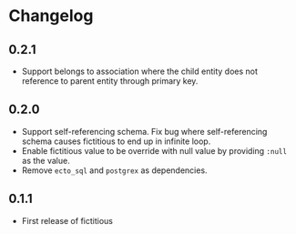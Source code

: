 # Changelog

## 0.2.1

* Support belongs to association where the child entity does not reference to parent entity through primary key.

## 0.2.0

* Support self-referencing schema. Fix bug where self-referencing schema causes fictitious to end up in infinite loop.
* Enable fictitious value to be override with null value by providing `:null` as the value.
* Remove `ecto_sql` and `postgrex` as dependencies.

## 0.1.1

* First release of fictitious
